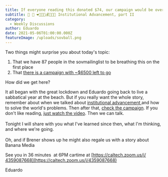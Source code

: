 ```yaml
---
title: If everyone reading this donated $74, our campaign would be over today
subtitle: 🏫 🏦 ❤️🧡💙💚💰💸🤗✨ Institutional Advancement, part II
category:
  - Weekly Discussions
author: Eduardo
date: 2021-05-06T01:00:00.000Z
featureImage: /uploads/sovball.png
---
```

Two things might surprise you about today's topic:

1. That we have 87 people in the sovmailinglist to be breathing this on the first place
2. That [there is a campaign with ~$6500 left to go](https://www.catarse.me/ivgpodecrer)

How did we get here?



It all began with the great lockdown and Eduardo going back to live a sabbatical year at the beach. But if you really want the whole story, remember about when we talked about [institutional advancement ](https://www.caltechsovereignty.club/institutional-advancement)and how to solve the world's problems. Then after that, [check the campaign](https://www.catarse.me/ivgpodecrer). If you don't like reading, [just watch the video](https://www.youtube.com/watch?v=jYYTFfDzPkE). Then we can talk.\
\
Tonight I will share with you what I've learned since then, what I'm thinking, and where we're going. \
\
Oh, and if Brener shows up he might also regale us with a story about Banana Media



See you in 36 minutes  at 6PM cartime at [https://caltech.zoom.us/j/​4359087668](https://caltech.zoom.us/j/4359087668)



Eduardo